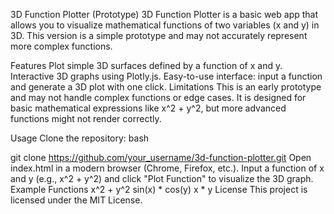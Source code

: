 3D Function Plotter (Prototype)
3D Function Plotter is a basic web app that allows you to visualize mathematical functions of two variables (x and y) in 3D. This version is a simple prototype and may not accurately represent more complex functions.

Features
Plot simple 3D surfaces defined by a function of x and y.
Interactive 3D graphs using Plotly.js.
Easy-to-use interface: input a function and generate a 3D plot with one click.
Limitations
This is an early prototype and may not handle complex functions or edge cases. It is designed for basic mathematical expressions like x^2 + y^2, but more advanced functions might not render correctly.

Usage
Clone the repository:
bash

git clone https://github.com/your_username/3d-function-plotter.git
Open index.html in a modern browser (Chrome, Firefox, etc.).
Input a function of x and y (e.g., x^2 + y^2) and click "Plot Function" to visualize the 3D graph.
Example Functions
x^2 + y^2
sin(x) * cos(y)
x * y
License
This project is licensed under the MIT License.

